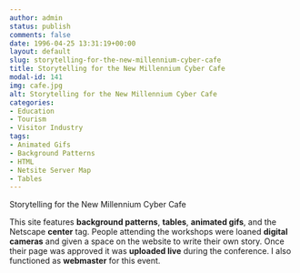```yaml
---
author: admin
status: publish
comments: false
date: 1996-04-25 13:31:19+00:00
layout: default
slug: storytelling-for-the-new-millennium-cyber-cafe
title: Storytelling for the New Millennium Cyber Cafe
modal-id: 141
img: cafe.jpg
alt: Storytelling for the New Millennium Cyber Cafe
categories:
- Education
- Tourism
- Visitor Industry
tags:
- Animated Gifs
- Background Patterns
- HTML
- Netsite Server Map
- Tables
---
```

Storytelling for the New Millennium Cyber Cafe

This site features **background patterns**, **tables**, **animated gifs**, and the Netscape **center** tag. People attending the workshops were loaned **digital cameras** and given a space on the website to write their own story. Once their page was approved it was **uploaded live** during the conference. I also functioned as **webmaster** for this event.
